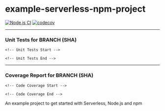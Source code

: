 # example-serverless-npm-project

[![Node.js CI](https://github.com/onkar406/example-serverless-npm-project/actions/workflows/build.yml/badge.svg?branch=main)](https://github.com/onkar406/example-serverless-npm-project/actions/workflows/build.yml) [![codecov](https://codecov.io/gh/onkar406/example-serverless-npm-project/branch/main/graph/badge.svg)](https://codecov.io/gh/onkar406/example-serverless-npm-project)

---

### Unit Tests for BRANCH (SHA)
``` text
<!-- Unit Tests Start -->

<!-- Unit Tests End -->
```

---

### Coverage Report for BRANCH (SHA)

``` text
<!-- Code Coverage Start -->

<!-- Code Coverage End -->
```

An example project to get started with Serverless, Node.js and npm
